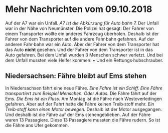 # Mehr Nachrichten vom 09.10.2018

Auf der A7 war ein Unfall. 
*A7 ist die Abkürzung für Auto·bahn 7.* Der Unfall war in der Nähe von Neumünster. Die Polizei hat gesagt: Der Fahrer von einem Transporter wollte ein anderes Fahrzeug überholen. Deshalb ist der Fahrer von dem Transporter auf die andere Fahr·bahn gefahren. Auf der anderen Fahr·bahn war ein Auto. Aber der Fahrer von dem Transporter hat das Auto **nicht** gesehen. Und der Fahrer von dem Transporter ist in das Auto gefahren. 
Bei dem Unfall wurden 3 Menschen schwer verletzt. Und bei dem Unfall mussten viele Helfer kommen: • Und ein Rettungs·hubschrauber. 

## Niedersachsen: Fähre bleibt auf Ems stehen
In Niedersachsen fährt eine neue Fähre. 
*Eine Fähre ist ein Schiff.* 
*Eine Fähre transportiert zum Beispiel Menschen.* *Oder Autos.* Die Fähre fährt auf der Ems. 
*Die Ems ist ein Fluss.* Am Montag ist die Fähre nach Westoverledingen gefahren. Aber auf der Fahrt hatte die Fähre keinen Treib·stoff mehr. 
*Ein Treib·stoff kann einen Motor bewegen.* Deshalb ist der Motor ausgegangen. Und deshalb ist die Fähre auf der Ems stehengeblieben. 
Auf der Fähre waren 13 Passagiere. Diese 13 Passagiere mussten die Fähre rudern. So ist die Fähre ans Ufer gekommen. 
